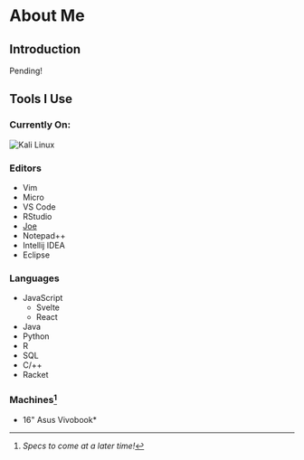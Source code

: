 # About Me

## Introduction
Pending!

## Tools I Use 
### Currently On:
![Kali Linux](https://img.shields.io/badge/Kali%20Linux-557C94?style=flat-square&logo=kalilinux&logoColor=white)

### Editors
  - Vim
  - Micro
  - VS Code
  - RStudio
  - [Joe](https://joe-editor.sourceforge.io)
  - Notepad++
  - Intellij IDEA
  - Eclipse
### Languages
  - JavaScript
    - Svelte
    - React
  - Java
  - Python
  - R
  - SQL
  - C/++
  - Racket
### Machines[^1]
  - 16" Asus Vivobook*

[^1]: *Specs to come at a later time!*
